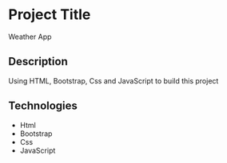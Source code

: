 # Project Title
Weather App


## Description

Using HTML, Bootstrap, Css and JavaScript to build this project

## Technologies 

- Html
- Bootstrap
- Css
- JavaScript

